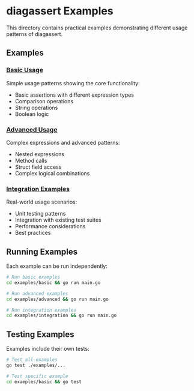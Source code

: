 # diagassert Examples

This directory contains practical examples demonstrating different usage patterns of diagassert.

## Examples

### [Basic Usage](./basic/)
Simple usage patterns showing the core functionality:
- Basic assertions with different expression types
- Comparison operations
- String operations
- Boolean logic

### [Advanced Usage](./advanced/)
Complex expressions and advanced patterns:
- Nested expressions
- Method calls
- Struct field access
- Complex logical combinations

### [Integration Examples](./integration/)
Real-world usage scenarios:
- Unit testing patterns
- Integration with existing test suites
- Performance considerations
- Best practices

## Running Examples

Each example can be run independently:

```bash
# Run basic examples
cd examples/basic && go run main.go

# Run advanced examples  
cd examples/advanced && go run main.go

# Run integration examples
cd examples/integration && go run main.go
```

## Testing Examples

Examples include their own tests:

```bash
# Test all examples
go test ./examples/...

# Test specific example
cd examples/basic && go test
```
